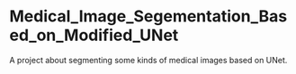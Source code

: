 # Medical_Image_Segementation_Based_on_Modified_UNet
A project about segmenting some kinds of medical images based on UNet. 
